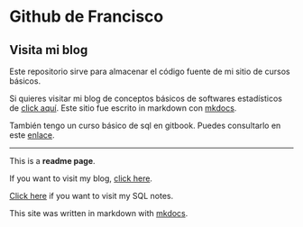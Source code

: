 # Github de Francisco

## Visita mi blog

Este repositorio sirve para almacenar el código fuente de mi sitio de cursos básicos.

Si quieres visitar mi blog de conceptos básicos de softwares estadísticos de [click aquí](https://franciscoariel.github.io/site). Este sitio fue escrito in markdown con [mkdocs](https://www.mkdocs.org).

También tengo un curso básico de sql en gitbook. Puedes consultarlo en este [enlace](https://vazquez-chavez-francisco-ariel.gitbook.io/notas/).

----

This is a **readme page**.

If you want to visit my blog, [click here](https://franciscoariel.github.io/site).

[Click here](https://vazquez-chavez-francisco-ariel.gitbook.io/notas/) if you want to visit my SQL notes.

This site was written in markdown with [mkdocs](https://www.mkdocs.org).
